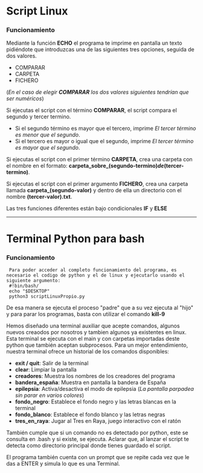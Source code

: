 # Script Linux

### Funcionamiento

Mediante la función **ECHO** el programa te imprime en pantalla un texto pidiéndote que introduzcas una de las siguientes tres opciones, seguida de dos valores.
- COMPARAR
- CARPETA
- FICHERO
  
(*En el caso de elegir **COMPARAR** los dos valores siguientes tendrían que ser numéricos*)

Si ejecutas el script con el término **COMPARAR**, el script compara el segundo y tercer termino.
- Si el segundo término es mayor que el tercero, imprime *El tercer término es menor que el segundo*.
- Si el tercero es mayor o igual que el segundo, imprime *El tercer término es mayor que el segundo*.

Si ejecutas el script con el primer término **CARPETA**, crea una carpeta con el nombre en el formato: **carpeta_sobre_(segundo-termino)_de_(tercer-termino)**.

Si ejecutas el script con el primer argumento **FICHERO**, crea una carpeta llamada **carpeta_(segundo-valor)** y dentro de ella un directorio con el nombre **(tercer-valor).txt**.

Las tres funciones diferentes están bajo condicionales **IF** y **ELSE**

-----------------------------------------------------------------------------------------------------------------------------------------------------------------

# Terminal Python para bash

### Funcionamiento

     Para poder acceder al completo funcionamiento del programa, es necesario el codigo de python y el de linux y ejecutarlo usando el siguiente argumento:
     #!bin/bash/
     echo "$DESKTOP"
     python3 scriptLinuxPropio.py
De esa manera se ejecuta el proceso "padre" que a su vez ejecuta al "hijo" y para parar los programas, basta con utilizar el comando **kill-9**


Hemos diseñado una terminal auxiliar que acepte comandos, algunos nuevos creaodos por nosotros y tambien algunos ya existentes en linux. Esta terminal se ejecuta con el main y con carpetas importadas deste python que también aceptan subprocesos.
Para un mejor entendimiento, nuestra terminal ofrece un historial de los comandos disponibles:
- **exit / quit**: Salir de la terminal
- **clear**: Limpiar la pantalla
- **creadores**: Muestra los nombres de los creadores del programa
- **bandera_españa**: Muestra en pantalla la bandera de España
- **epilepsia**: Activa/desactiva el modo de epilepsia (*La pantalla parpadea sin parar en varios colores*)
- **fondo_negro**: Establece el fondo negro y las letras blancas en la terminal
- **fondo_blanco**: Establece el fondo blanco y las letras negras
- **tres_en_raya**: Jugar al Tres en Raya, juego interactivo con el ratón
  
También cumple que si un comando no es detectado por python, este se consulta en .bash y si existe, se ejecuta.
Aclarar que, al lanzar el script te detecta como directorio principal donde tienes guardado el script.

El programa también cuenta con un prompt que se repite cada vez que le das a ENTER y simula lo que es una Terminal.
